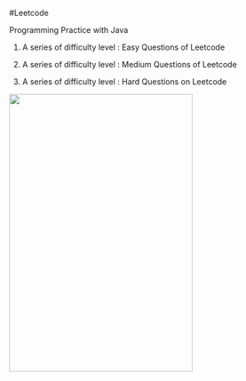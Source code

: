 #Leetcode 

Programming Practice with Java

1. A series of difficulty level : Easy Questions of Leetcode

2. A series of difficulty level : Medium Questions of Leetcode

3. A series of difficulty level : Hard Questions on Leetcode

 <img align='center' src="https://camo.githubusercontent.com/992babdffd8c74a1502de375fbdf7e4d54773242/68747470733a2f2f6d656469612e67697068792e636f6d2f6d656469612f53576f536b4e36447854737a71494b4571762f67697068792e676966" width="330" height="500"> 
